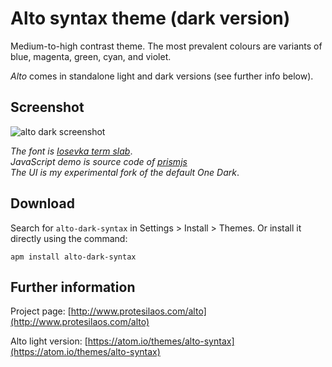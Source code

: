 # Alto syntax theme (dark version)

Medium-to-high contrast theme. The most prevalent colours are variants of blue, magenta, green, cyan, and violet.

*Alto* comes in standalone light and dark versions (see further info below).

## Screenshot

![alto dark screenshot](https://raw.githubusercontent.com/protesilaos/prot16/master/alto/img/alto_dark_sample.png)

*The font is [Iosevka term slab](https://github.com/be5invis/Iosevka)*.  
*JavaScript demo is source code of [prismjs](http://prismjs.com/)*  
*The UI is my experimental fork of the default One Dark*.

## Download

Search for `alto-dark-syntax` in Settings > Install > Themes. Or install it directly using the command:

```shell
apm install alto-dark-syntax
```

## Further information

Project page: [http://www.protesilaos.com/alto](http://www.protesilaos.com/alto)

Alto light version: [https://atom.io/themes/alto-syntax](https://atom.io/themes/alto-syntax)
